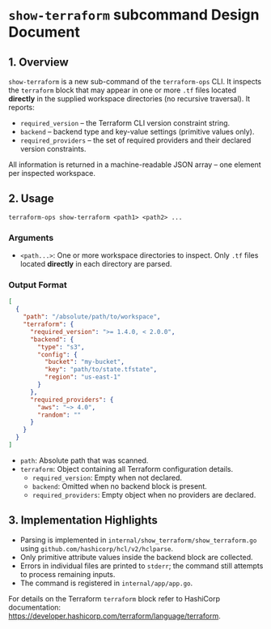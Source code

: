# `show-terraform` subcommand Design Document

## 1. Overview

`show-terraform` is a new sub-command of the `terraform-ops` CLI. It inspects the `terraform` block that may appear in one or more `.tf` files located **directly** in the supplied workspace directories (no recursive traversal). It reports:

- `required_version` – the Terraform CLI version constraint string.
- `backend` – backend type and key-value settings (primitive values only).
- `required_providers` – the set of required providers and their declared version constraints.

All information is returned in a machine-readable JSON array – one element per inspected workspace.

## 2. Usage

```shell
terraform-ops show-terraform <path1> <path2> ...
```

### Arguments

- `<path...>`: One or more workspace directories to inspect. Only `.tf` files located **directly** in each directory are parsed.

### Output Format

```json
[
  {
    "path": "/absolute/path/to/workspace",
    "terraform": {
      "required_version": ">= 1.4.0, < 2.0.0",
      "backend": {
        "type": "s3",
        "config": {
          "bucket": "my-bucket",
          "key": "path/to/state.tfstate",
          "region": "us-east-1"
        }
      },
      "required_providers": {
        "aws": "~> 4.0",
        "random": ""
      }
    }
  }
]
```

- `path`: Absolute path that was scanned.
- `terraform`: Object containing all Terraform configuration details.
  - `required_version`: Empty when not declared.
  - `backend`: Omitted when no backend block is present.
  - `required_providers`: Empty object when no providers are declared.

## 3. Implementation Highlights

- Parsing is implemented in `internal/show_terraform/show_terraform.go` using `github.com/hashicorp/hcl/v2/hclparse`.
- Only primitive attribute values inside the backend block are collected.
- Errors in individual files are printed to `stderr`; the command still attempts to process remaining inputs.
- The command is registered in `internal/app/app.go`.

For details on the Terraform `terraform` block refer to HashiCorp documentation: <https://developer.hashicorp.com/terraform/language/terraform>.

